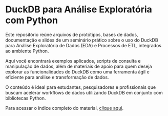 # DuckDB para Análise Exploratória com Python

Este repositório reúne arquivos de protótipos, bases de dados, documentação e slides de um seminário prático sobre o uso do DuckDB para Análise Exploratória de Dados (EDA) e Processos de ETL, integrados ao ambiente Python. 

Aqui você encontrará exemplos aplicados, scripts de consulta e manipulação de dados, além de materiais de apoio para quem deseja explorar as funcionalidades do DuckDB como uma ferramenta ágil e eficiente para análise e transformação de dados.

O conteúdo é ideal para estudantes, pesquisadores e profissionais que buscam acelerar workflows de dados utilizando DuckDB em conjunto com bibliotecas Python.

Para acessar o índice completo do material, [clique aqui](index.md).
